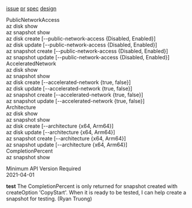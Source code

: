[issue](https://github.com/Azure/azure-cli/issues/19636)
[pr]()
[spec](https://github.com/Azure/azure-rest-api-specs/pull/15665)
[design](https://github.com/Azure/azure-powershell-cmdlet-review-pr/issues/1030)

PublicNetworkAccess  
az disk show  
az snapshot show  
az disk create [--public-network-access {Disabled, Enabled}]  
az disk update [--public-network-access {Disabled, Enabled}]  
az snapshot create [--public-network-access {Disabled, Enabled}]  
az snapshot update [--public-network-access {Disabled, Enabled}]  
AcceleratedNetwork  
az disk show  
az snapshot show  
az disk create [--accelerated-network {true, false}]  
az disk update [--accelerated-network {true, false}]  
az snapshot create [--accelerated-network {true, false}]  
az snapshot update [--accelerated-network {true, false}]  
Architecture  
az disk show  
az snapshot show  
az disk create [--architecture {x64, Arm64}]  
az disk update [--architecture {x64, Arm64}]  
az snapshot create [--architecture {x64, Arm64}]  
az snapshot update [--architecture {x64, Arm64}]  
CompletionPercent  
az snapshot show 

Minimum API Version Required  
2021-04-01  

**test**
The CompletionPercent is only returned for snapshot created with createOption 'CopyStart'. 
When it is ready to be tested, I can help create a snapshot for testing. (Ryan Truong)